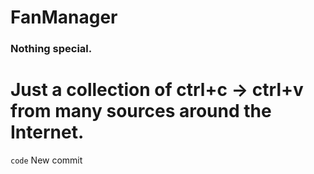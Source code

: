 # FanManager
### Nothing special. ###
# Just a collection of ctrl+c -> ctrl+v from many sources around the Internet.
```code```
New commit
